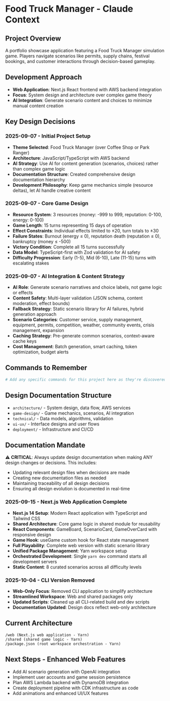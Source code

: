 # Food Truck Manager - Claude Context

## Project Overview
A portfolio showcase application featuring a Food Truck Manager simulation game. Players navigate scenarios like permits, supply chains, festival bookings, and customer interactions through decision-based gameplay.

## Development Approach
- **Web Application**: Next.js React frontend with AWS backend integration
- **Focus**: System design and architecture over complex game theory
- **AI Integration**: Generate scenario content and choices to minimize manual content creation

## Key Design Decisions

### 2025-09-07 - Initial Project Setup
- **Theme Selected**: Food Truck Manager (over Coffee Shop or Park Ranger)
- **Architecture**: JavaScript/TypeScript with AWS backend
- **AI Strategy**: Use AI for content generation (scenarios, choices) rather than complex game logic
- **Documentation Structure**: Created comprehensive design documentation hierarchy
- **Development Philosophy**: Keep game mechanics simple (resource deltas), let AI handle creative content

### 2025-09-07 - Core Game Design
- **Resource System**: 3 resources (money: -999 to 999, reputation: 0-100, energy: 0-100)
- **Game Length**: 15 turns representing 15 days of operation
- **Effect Constraints**: Individual effects limited to ±20, turn totals to ±30
- **Failure States**: Burnout (energy ≤ 0), reputation death (reputation ≤ 0), bankruptcy (money ≤ -500)
- **Victory Condition**: Complete all 15 turns successfully
- **Data Model**: TypeScript-first with Zod validation for AI safety
- **Difficulty Progression**: Early (1-5), Mid (6-10), Late (11-15) turns with escalating stakes

### 2025-09-07 - AI Integration & Content Strategy
- **AI Role**: Generate scenario narratives and choice labels, not game logic or effects
- **Content Safety**: Multi-layer validation (JSON schema, content moderation, effect bounds)
- **Fallback Strategy**: Static scenario library for AI failures, hybrid generation approach
- **Scenario Categories**: Customer service, supply management, equipment, permits, competition, weather, community events, crisis management, expansion
- **Caching Strategy**: Pre-generate common scenarios, context-aware cache keys
- **Cost Management**: Batch generation, smart caching, token optimization, budget alerts

## Commands to Remember
```bash
# Add any specific commands for this project here as they're discovered
```

## Design Documentation Structure
- `architecture/` - System design, data flow, AWS services
- `game-design/` - Game mechanics, scenarios, AI integration  
- `technical/` - Data models, algorithms, validation
- `ui-ux/` - Interface designs and user flows
- `deployment/` - Infrastructure and CI/CD

## Documentation Mandate
⚠️ **CRITICAL**: Always update design documentation when making ANY design changes or decisions. This includes:
- Updating relevant design files when decisions are made
- Creating new documentation files as needed
- Maintaining traceability of all design decisions
- Ensuring all design evolution is documented in real-time

### 2025-09-15 - Next.js Web Application Complete
- **Next.js 14 Setup**: Modern React application with TypeScript and Tailwind CSS
- **Shared Architecture**: Core game logic in shared module for reusability
- **React Components**: GameBoard, ScenarioCard, GameOverCard with responsive design
- **Game Hook**: useGame custom hook for React state management
- **Full Playability**: Complete web version with static scenario library
- **Unified Package Management**: Yarn workspace setup
- **Orchestrated Development**: Single `yarn dev` command starts all development servers
- **Static Content**: 8 curated scenarios across all difficulty levels

### 2025-10-04 - CLI Version Removed
- **Web-Only Focus**: Removed CLI application to simplify architecture
- **Streamlined Workspace**: Web and shared packages only
- **Updated Scripts**: Cleaned up all CLI-related build and dev scripts
- **Documentation Updated**: Design docs reflect web-only architecture

## Current Architecture
```
/web (Next.js web application - Yarn)
/shared (shared game logic - Yarn)
/package.json (root workspace orchestration - Yarn)
```

## Next Steps - Enhanced Web Features
- Add AI scenario generation with OpenAI integration
- Implement user accounts and game session persistence
- Plan AWS Lambda backend with DynamoDB integration
- Create deployment pipeline with CDK infrastructure as code
- Add animations and enhanced UI/UX features